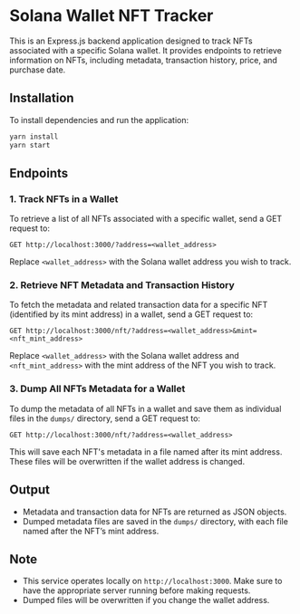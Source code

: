 # Solana Wallet NFT Tracker

This is an Express.js backend application designed to track NFTs associated with a specific Solana wallet. It provides endpoints to retrieve information on NFTs, including metadata, transaction history, price, and purchase date.

## Installation

To install dependencies and run the application:

```bash
yarn install
yarn start
```

## Endpoints

### 1. Track NFTs in a Wallet

To retrieve a list of all NFTs associated with a specific wallet, send a GET request to:

```
GET http://localhost:3000/?address=<wallet_address>
```

Replace `<wallet_address>` with the Solana wallet address you wish to track.

### 2. Retrieve NFT Metadata and Transaction History

To fetch the metadata and related transaction data for a specific NFT (identified by its mint address) in a wallet, send a GET request to:

```
GET http://localhost:3000/nft/?address=<wallet_address>&mint=<nft_mint_address>
```

Replace `<wallet_address>` with the Solana wallet address and `<nft_mint_address>` with the mint address of the NFT you wish to track.

### 3. Dump All NFTs Metadata for a Wallet

To dump the metadata of all NFTs in a wallet and save them as individual files in the `dumps/` directory, send a GET request to:

```
GET http://localhost:3000/nft/?address=<wallet_address>
```

This will save each NFT's metadata in a file named after its mint address. These files will be overwritten if the wallet address is changed.

## Output

- Metadata and transaction data for NFTs are returned as JSON objects.
- Dumped metadata files are saved in the `dumps/` directory, with each file named after the NFT’s mint address.

## Note

- This service operates locally on `http://localhost:3000`. Make sure to have the appropriate server running before making requests.
- Dumped files will be overwritten if you change the wallet address.
